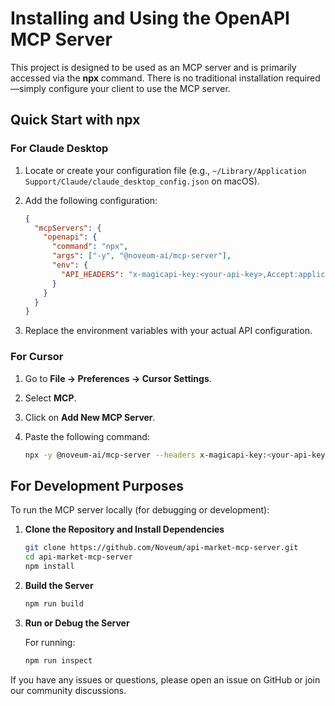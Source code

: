 # Installing and Using the OpenAPI MCP Server

This project is designed to be used as an MCP server and is primarily accessed via the **npx** command. There is no traditional installation required—simply configure your client to use the MCP server.

## Quick Start with npx

### For Claude Desktop

1. Locate or create your configuration file (e.g., `~/Library/Application Support/Claude/claude_desktop_config.json` on macOS).

2. Add the following configuration:
   
   ```json
   {
     "mcpServers": {
       "openapi": {
         "command": "npx",
         "args": ["-y", "@noveum-ai/mcp-server"],
         "env": {
           "API_HEADERS": "x-magicapi-key:<your-api-key>,Accept:application/json"
         }
       }
     }
   }
   ```

3. Replace the environment variables with your actual API configuration.

### For Cursor

1. Go to **File -> Preferences -> Cursor Settings**.
2. Select **MCP**.
3. Click on **Add New MCP Server**.
4. Paste the following command:
   
   ```bash
   npx -y @noveum-ai/mcp-server --headers x-magicapi-key:<your-api-key>,Accept:application/json
   ```

<!-- ## Environment Variables

You can configure the following environment variables for further customization:

- **API_BASE_URL**: The base URL of your API (optional).
- **OPENAPI_SPEC_PATH**: URL or path to your OpenAPI specification (optional).
- **API_HEADERS**: Comma-separated key:value pairs for API authentication headers. -->

## For Development Purposes

To run the MCP server locally (for debugging or development):

1. **Clone the Repository and Install Dependencies**
   
   ```bash
   git clone https://github.com/Noveum/api-market-mcp-server.git
   cd api-market-mcp-server
   npm install
   ```

2. **Build the Server**
   
   ```bash
   npm run build
   ```

3. **Run or Debug the Server**

   For running:
   
   ```bash
   npm run inspect
   ```


If you have any issues or questions, please open an issue on GitHub or join our community discussions.
